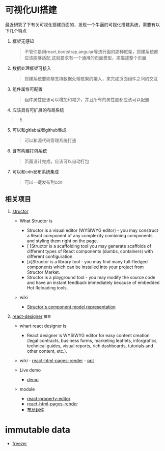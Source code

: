 # 可视化UI搭建


最近研究了下有关可视化搭建页面的，发现一个牛逼的可视化搭建系统，需要有以下几个特点



1. 框架无感知

	> 不管你是用react,bootstrap,angular等流行面的那种框架，搭建系统都应该能够适配,这就要求有一个通用的页面模型，来描述整个页面

2. 数据处理框架可接入

	> 搭建系统要能够支持数据处理框架的接入，来完成页面组件之间的交互
	
3. 组件属性可配置

	> 组件属性应该可以增加和减少，并且所有的属性直都应该可以配置

4. 应该具有可扩展的布局系统
> 5. 
5. 可以和gitlab或者github集成

	> 可以和源代码管理系统打通 
	 
6. 含有构建打包系统
	> 页面设计完成，应该可以自动打包
7. 可以和cdn发布系统集成
	> 可以一键发布到cdn

## 相关项目

1. [structor](https://github.com/ipselon/structor)
	
	- What Structor is
		- 	Structor is a visual editor (WYSIWYG editor) - you may construct a React component of any complexity combining components and styling them right on the page.
		- [ ]Structor is a scaffolding tool  you may generate scaffolds of different types of React components (dumbs, containers) with different configuration.
		- [x]Structor is a library tool - you may find many full-fledged components which can be installed into your project from Structor Market.
		- Structor is a playground tool - you may modify the source code and have an instant feedback immediately because of embedded Hot Reloading tools.
 

	- wiki 
		- [Structor's component model representation
](https://github.com/ipselon/structor/wiki/Structor's-component-model-representation)  
2. [react-designer](https://github.com/rsamec/react-designer) `推荐`
	- whart react designer is
		- React designer is WYSIWYG editor for easy content creation (legal contracts, business forms, marketing leaflets, inforgrafics, technical guides, visual reports, rich dashboards, tutorials and other content, etc.).

	- wiki 
			- [react-html-pages-render](https://github.com/rsamec/react-html-pages-renderer)
			- [ppt](https://github.com/rsamec/ptt)
	- Live demo  
		-  [demo](http://rsamec.github.io/react-designer/#/?_k=5vozk3)
	- module 
		- [react-property-editor](https://github.com/rsamec/react-property-editor) 
		- [react-html-pages-render](https://github.com/rsamec/react-html-pages-renderer)
		- [布局组件](https://github.com/kodyl/react-flexr)





# immutable data

- [freezer](https://github.com/arqex/freezer)


